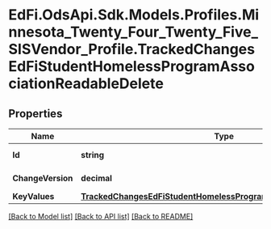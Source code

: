 # EdFi.OdsApi.Sdk.Models.Profiles.Minnesota_Twenty_Four_Twenty_Five_SISVendor_Profile.TrackedChangesEdFiStudentHomelessProgramAssociationReadableDelete

## Properties

Name | Type | Description | Notes
------------ | ------------- | ------------- | -------------
**Id** | **string** | Resource identifier | [optional] 
**ChangeVersion** | **decimal** | Change version | [optional] 
**KeyValues** | [**TrackedChangesEdFiStudentHomelessProgramAssociationReadableKey**](TrackedChangesEdFiStudentHomelessProgramAssociationReadableKey.md) |  | [optional] 

[[Back to Model list]](../README.md#documentation-for-models) [[Back to API list]](../README.md#documentation-for-api-endpoints) [[Back to README]](../README.md)

